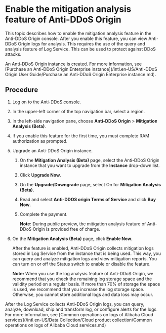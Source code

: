 # Enable the mitigation analysis feature of Anti-DDoS Origin

This topic describes how to enable the mitigation analysis feature in the Anti-DDoS Origin console. After you enable this feature, you can view Anti-DDoS Origin logs for analysis. This requires the use of the query and analysis feature of Log Service. This can be used to protect against DDoS attacks.

An Anti-DDoS Origin instance is created. For more information, see [Purchase an Anti-DDoS Origin Enterprise instance](/intl.en-US/Anti-DDoS Origin User Guide/Purchase an Anti-DDoS Origin Enterprise instance.md).

## Procedure

1.  Log on to the [Anti-DDoS console](https://yundun.console.aliyun.com/?spm=a2c4g.11186623.2.6.233662bcGd6bPG&p=ddos#/).

2.  In the upper-left corner of the top navigation bar, select a region.

3.  In the left-side navigation pane, choose **Anti-DDoS Origin** \> **Mitigation Analysis \(Beta\)**.

4.  If you enable this feature for the first time, you must complete RAM authorization as prompted.

5.  Upgrade an Anti-DDoS Origin instance.

    1.  On the **Mitigation Analysis \(Beta\)** page, select the Anti-DDoS Origin instance that you want to upgrade from the **Instance** drop-down list.

    2.  Click **Upgrade Now**.

    3.  On the **Upgrade/Downgrade** page, select On for **Mitigation Analysis \(Beta\)**.

    4.  Read and select **Anti-DDOS origin Terms of Service** and click **Buy Now**.

    5.  Complete the payment.

        **Note:** During public preview, the mitigation analysis feature of Anti-DDoS Origin is provided free of charge.

6.  On the **Mitigation Analysis \(Beta\)** page, click **Enable Now**.

    After the feature is enabled, Anti-DDoS Origin collects mitigation logs stored in Log Service from the instance that is being used. This way, you can query and analyze mitigation logs and view mitigation reports. You can turn on or off the Status switch to enable or disable the feature.

    **Note:** When you use the log analysis feature of Anti-DDoS Origin, we recommend that you check the remaining log storage space and the validity period on a regular basis. If more than 70% of storage the space is used, we recommend that you increase the log storage space. Otherwise, you cannot store additional logs and data loss may occur.


After the Log Service collects Anti-DDoS Origin logs, you can query, analyze, download, ship and transform log, or configure alerts for the logs. For more information, see [Common operations on logs of Alibaba Cloud services](/intl.en-US/Data Collection/Cloud product collection/Common operations on logs of Alibaba Cloud services.md)

